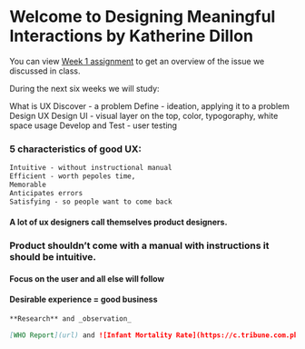 # Welcome to Designing Meaningful Interactions by Katherine Dillon

You can view [Week 1 assignment](https://docs.google.com/presentation/d/1vgpuJA4gBx7ddJbG7qAa_ueDPiDff4OaIl3Gv5FYZaU/edit#slide=id.p) to get an overview of the issue we discussed in class. 

During the next six weeks we will study:

What is UX
Discover - a problem
Define - ideation, applying it to a problem
Design UX
Design UI - visual layer on the top, color, typogoraphy, white space usage 
Develop and Test - user testing


### 5 characteristics of good UX:
```markdown
Intuitive - without instructional manual
Efficient - worth pepoles time,
Memorable
Anticipates errors
Satisfying - so people want to come back
```

#### A lot of ux designers call themselves product designers.
### Product shouldn’t come with a manual with instructions it should be intuitive. 
#### Focus on the user and all else will follow 
#### Desirable experience = good business 

```markdown
**Research** and _observation_ 

[WHO Report](url) and ![Infant Mortality Rate](https://c.tribune.com.pk/2018/02/1639445-babies-1519112041-574-640x480.jpg)
```


